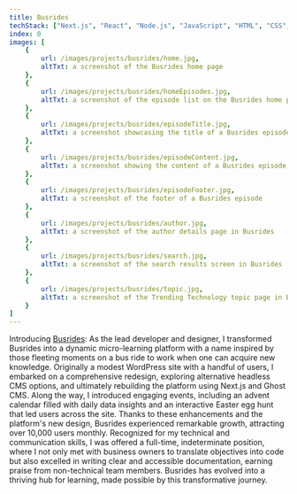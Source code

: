 ```yaml
---
title: Busrides
techStack: ["Next.js", "React", "Node.js", "JavaScript", "HTML", "CSS", "Adobe XD", "React Native"]
index: 0
images: [
    {
        url: /images/projects/busrides/home.jpg,
        altTxt: a screenshot of the Busrides home page
    },
    {
        url: /images/projects/busrides/homeEpisodes.jpg,
        altTxt: a screenshot of the episode list on the Busrides home page
    },
    {
        url: /images/projects/busrides/episodeTitle.jpg,
        altTxt: a screenshot showcasing the title of a Busrides episode
    },
    {
        url: /images/projects/busrides/episodeContent.jpg,
        altTxt: a screenshot showing the content of a Busrides episode
    },
    {
        url: /images/projects/busrides/episodeFooter.jpg,
        altTxt: a screenshot of the footer of a Busrides episode
    },
    {
        url: /images/projects/busrides/author.jpg,
        altTxt: a screenshot of the author details page in Busrides
    },
    {
        url: /images/projects/busrides/search.jpg,
        altTxt: a screenshot of the search results screen in Busrides
    },
    {
        url: /images/projects/busrides/topic.jpg,
        altTxt: a screenshot of the Trending Technology topic page in Busrides
    }
]
---
```


Introducing [Busrides](https://busrides-trajetsenbus.csps-efpc.gc.ca): As the lead developer and designer, I transformed Busrides into a dynamic micro-learning platform with a name inspired by those fleeting moments on a bus ride to work when one can acquire new knowledge. Originally a modest WordPress site with a handful of users, I embarked on a comprehensive redesign, exploring alternative headless CMS options, and ultimately rebuilding the platform using Next.js and Ghost CMS. Along the way, I introduced engaging events, including an advent calendar filled with daily data insights and an interactive Easter egg hunt that led users across the site. Thanks to these enhancements and the platform's new design, Busrides experienced remarkable growth, attracting over 10,000 users monthly. Recognized for my technical and communication skills, I was offered a full-time, indeterminate position, where I not only met with business owners to translate objectives into code but also excelled in writing clear and accessible documentation, earning praise from non-technical team members. Busrides has evolved into a thriving hub for learning, made possible by this transformative journey.
